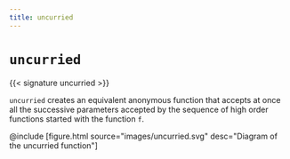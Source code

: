 ```yaml
---
title: uncurried
---
```


# `uncurried`

{{< signature uncurried >}}

`uncurried` creates an equivalent anonymous function that accepts at once all the successive parameters accepted by the sequence of high order functions started with the function `f`.

@include [figure.html source="images/uncurried.svg" desc="Diagram of the uncurried function"]
